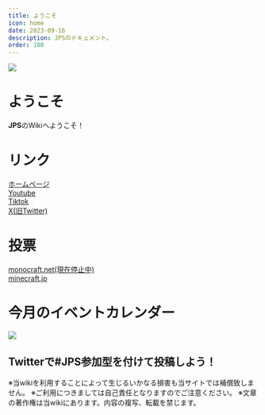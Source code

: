 ```yaml
---
title: ようこそ
icon: home
date: 2023-09-16
description: JPSのドキュメント。
order: 100
---
```


![](https://cdn.discordapp.com/attachments/1030800241416470558/1144496589717639198/channels4_profile.jpg)

# ようこそ
**JPS**のWikiへようこそ！

# リンク

[ホームページ](https://jps.gg/)
<br>
[Youtube](https://www.youtube.com/@jpsgg)
<br>
[Tiktok](https://www.tiktok.com/@jpsgg)
<br>
[X(旧Twitter)](https://twitter.com/az_jps)

# 投票
[monocraft.net(現在停止中)](https://monocraft.net/servers/0YODRZatHvsLeZH3W1dh)
<br>
[minecraft.jp](https://minecraft.jp/servers/japanpvpserver.net)

# 今月のイベントカレンダー
![](https://cdn.discordapp.com/attachments/1015994621983203459/1147964493381509222/4.png)


## Twitterで#JPS参加型を付けて投稿しよう！

※当wikiを利用することによって生じるいかなる損害も当サイトでは補償致しません。
※ご利用につきましては自己責任となりますのでご注意ください。
※文章の著作権は当wikiにあります。内容の複写、転載を禁じます。
